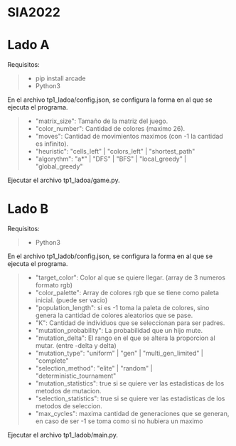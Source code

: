 # SIA2022

# Lado A

Requisitos:
>- pip install arcade
>- Python3

En el archivo tp1_ladoa/config.json, se configura la forma en al que se ejecuta el programa.

>- "matrix_size": Tamaño de la matriz del juego.
>- "color_number": Cantidad de colores (maximo 26).
>- "moves": Cantidad de movimientos maximos (con -1 la cantidad es infinito).
>- "heuristic": "cells_left" | "colors_left" | "shortest_path"
>- "algorythm": "a*" | "DFS" | "BFS" | "local_greedy" | "global_greedy"

Ejecutar el archivo tp1_ladoa/game.py.

# Lado B

Requisitos:
>- Python3

En el archivo tp1_ladob/config.json, se configura la forma en al que se ejecuta el programa.
>- "target_color": Color al que se quiere llegar. (array de 3 numeros formato rgb)
>- "color_palette": Array de colores rgb que se tiene como paleta inicial. (puede ser vacio)
>- "population_length": si es -1 toma la paleta de colores,
sino genera la cantidad de colores aleatorios que se pase.
>- "K": Cantidad de individuos que se seleccionan para ser padres.
>- "mutation_probability": La probabilidad que un hijo mute.
>- "mutation_delta": El rango en el que se altera la proporcion al mutar. (entre -delta y delta)
>- "mutation_type": "uniform" | "gen" | "multi_gen_limited" | "complete"
>- "selection_method": "elite" | "random" | "deterministic_tournament"
>- "mutation_statistics": true si se quiere ver las estadisticas de los metodos de mutacion.
>- "selection_statistics": true si se quiere ver las estadisticas de los metodos de seleccion.
>- "max_cycles": maxima cantidad de generaciones que se generan, en caso de ser -1 se toma como
si no hubiera un maximo

Ejecutar el archivo tp1_ladob/main.py.
